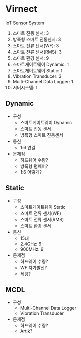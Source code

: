 # Virnect
IoT Sensor System

1. 스마트 진동 센서: 3
2. 방폭형 스마트 진동센서: 3
3. 스마트 전류 센서(WF): 3
4. 스마트 전류 센서(RMS): 3
5. 스마트 환경 센서: 9
6. 스마트게이트웨이 Dynamic: 1
7. 스마트게이트웨이 Static: 1
8. Vibration Transducer: 3
9. Multi-Channel Data Logger: 1
10. 서버시스템: 1

## Dynamic
- 구성
  - 스마트게이트웨이 Dynamic
  - 스마트 진동 센서
  - 방폭형 스마트 진동센서
- 통신
  - 1:6 연결
- 문제점
  - 하드웨어 수량?
  - 방폭형 펌웨어?
  - 1:6 어떻게?
  
## Static
- 구성
  - 스마트게이트웨이 Static
  - 스마트 전류 센서(WF)
  - 스마트 전류 센서(RMS)
  - 스마트 환경 센서
- 통신
  - 15대
  - 2.4GHz: 6
  - 900MHz: 9
- 문제점
  - 하드웨어 수량?
  - WF 자가발전?
  - 세팅?
  
## MCDL
- 구성
  - Multi-Channel Data Logger
  - Vibration Transducer
- 문제점
  - 하드웨어 수량?
  - Artik?
